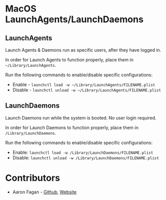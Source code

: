 # MacOS LaunchAgents/LaunchDaemons

## LaunchAgents
Launch Agents & Daemons run as specific users, after they have logged in.

In order for Launch Agents to function properly, place them in `~/Library/LaunchAgents`.

Run the following commands to enable/disable specific configurations:

- Enable - `launchctl load -w ~/Library/LaunchAgents/FILENAME.plist`
- Disable - `launchctl unload -w ~/Library/LaunchAgents/FILENAME.plist`

## LaunchDaemons
Launch Daemons run while the system is booted. No user login required.

In order for Launch Daemons to function properly, place them in `/Library/LaunchDaemons`.

Run the following commands to enable/disable specific configurations:

- Enable: `launchctl load -w /Library/LaunchDaemons/FILENAME.plist`
- Disable: `launchctl unload -w /Library/LaunchDaemons/FILENAME.plist`


# Contributors

* Aaron Fagan - [Github](https://github.com/aaronfagan), [Website](https://www.aaronfagan.ca/)